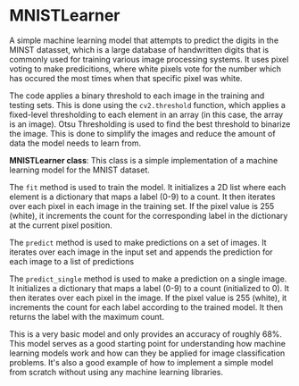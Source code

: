 # MNISTLearner
A simple machine learning model that attempts to predict the digits in the MINST datasset, which is a large database of handwritten digits that is commonly used for training various image processing systems. It uses pixel voting to make predicitions, where white pixels vote for the number which has occured the most times when that specific pixel was white.

The code applies a binary threshold to each image in the training and testing sets. This is done using the `cv2.threshold` function, which applies a fixed-level thresholding to each element in an array (in this case, the array is an image). Otsu Thresholding is used to find the best threshold to binarize the image. This is done to simplify the images and reduce the amount of data the model needs to learn from.

**MNISTLearner class**: This class is a simple implementation of a machine learning model for the MNIST dataset.

The `fit` method is used to train the model. It initializes a 2D list where each element is a dictionary that maps a label (0-9) to a count. It then iterates over each pixel in each image in the training set. If the pixel value is 255 (white), it increments the count for the corresponding label in the dictionary at the current pixel position.

The `predict` method is used to make predictions on a set of images. It iterates over each image in the input set and appends the prediction for each image to a list of predictions

The `predict_single` method is used to make a prediction on a single image. It initializes a dictionary that maps a label (0-9) to a count (initialized to 0). It then iterates over each pixel in the image. If the pixel value is 255 (white), it increments the count for each label according to the trained model. It then returns the label with the maximum count.


This is a very basic model and only provides an accuracy of roughly 68%. This model serves as a good starting point for understanding how machine learning models work and how can they be applied for image classification problems. It's also a good example of how to implement a simple model from scratch without using any machine learning libraries.
